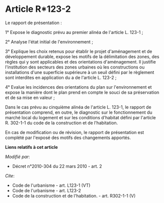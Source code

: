 # Article R*123-2

Le rapport de présentation : 

1° Expose le diagnostic prévu au premier alinéa de l'article L. 123-1 ; 

2° Analyse l'état initial de l'environnement ; 

3° Explique les choix retenus pour établir le projet d'aménagement et de développement durable, expose les motifs de la
délimitation des zones, des règles qui y sont applicables et des orientations d'aménagement. Il justifie l'institution des
secteurs des zones urbaines où les constructions ou installations d'une superficie supérieure à un seuil défini par le
règlement sont interdites en application du a de l'article L. 123-2 ; 

4° Evalue les incidences des orientations du plan sur l'environnement et expose la manière dont le plan prend en compte le
souci de sa préservation et de sa mise en valeur ; 

Dans le cas prévu au cinquième alinéa de l'article L. 123-1, le rapport de présentation comprend, en outre, le diagnostic sur
le fonctionnement du marché local du logement et sur les conditions d'habitat défini par l'article R. 302-1-1 du code de la
construction et de l'habitation. 

En cas de modification ou de révision, le rapport de présentation est complété par l'exposé des motifs des changements
apportés.

**Liens relatifs à cet article**

_Modifié par_:

  - Décret n°2010-304 du 22 mars 2010 - art. 2

_Cite_:

  - Code de l'urbanisme - art. L123-1 (VT)
  - Code de l'urbanisme - art. L123-2
  - Code de la construction et de l'habitation. - art. R302-1-1 (V)
